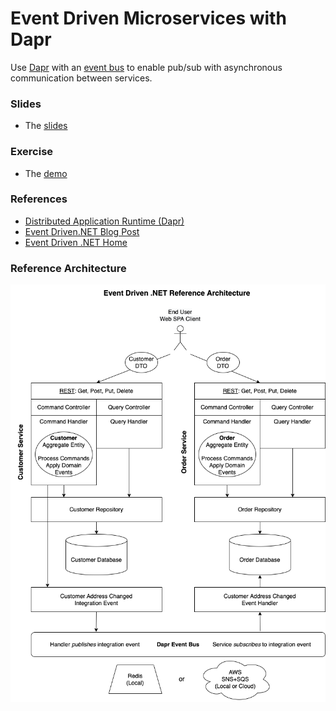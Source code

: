 # Event Driven Microservices with Dapr

Use [Dapr](https://dapr.io/) with an [event bus](https://github.com/event-driven-dotnet/EventDriven.EventBus.Dapr) to enable pub/sub with asynchronous communication between services.

### Slides

- The [slides](slides/NDDNUG%20Microservices%20Dapr%20Oct-2022.pdf)

### Exercise

- The [demo](demo/demo-readme.md)

### References

- [Distributed Application Runtime (Dapr)](https://dapr.io/)
- [Event Driven.NET Blog Post](https://blog.tonysneed.com/2022/03/21/event-driven-microservices-dotnet-platform/)
- [Event Driven .NET Home](https://github.com/event-driven-dotnet/home)

### Reference Architecture

<p align="center">
  <img width="900" src="images/event-driven-ref-arch.png">
</p>
